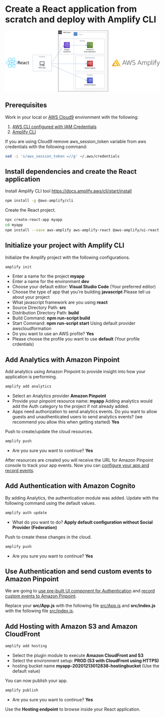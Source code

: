 # Create a React application from scratch and deploy with Amplify CLI

![Diagram](images/diagram.png)

## Prerequisites

Work in your local or [AWS Cloud9](https://aws.amazon.com/cloud9/) environment with the following:

1. [AWS CLI configured with IAM Credentials](https://docs.aws.amazon.com/cli/latest/reference/configure/)
2. [Amplify CLI](https://docs.amplify.aws/cli/start/install)

If you are using Cloud9 remove aws_session_token variable from aws credentials with the following command:

``` bash
sed -i 's/aws_session_token =//g' ~/.aws/credentials
```

## Install dependencies and create the React application

Install Amplify CLI tool https://docs.amplify.aws/cli/start/install

``` bash
npm install -g @aws-amplify/cli
```

Create the React project.

``` bash
npx create-react-app myapp
cd myapp
npm install --save aws-amplify aws-amplify-react @aws-amplify/ui-react @material-ui/core
```

## Initialize your project with Amplify CLI

Initialize the Amplify project with the following configurations.

``` bash
amplify init
```

* Enter a name for the project **myapp**
* Enter a name for the environment **dev**
* Choose your default editor: **Visual Studio Code** (Your preferred editor)
* Choose the type of app that you're building **javascript**
Please tell us about your project
* What javascript framework are you using **react**
* Source Directory Path: **src**
* Distribution Directory Path: **build**
* Build Command: **npm run-script build**
* Start Command: **npm run-script start**
Using default provider awscloudformation
* Do you want to use an AWS profile? **Yes**
* Please choose the profile you want to use **default** (Your profile crdentials)

## Add Analytics with Amazon Pinpoint

Add analytics using Amazon Pinpoint to provide insight into how your application is performing.

``` bash
amplify add analytics
```

* Select an Analytics provider **Amazon Pinpoint**
* Provide your pinpoint resource name: **myapp**
Adding analytics would add the Auth category to the project if not already added.
* Apps need authorization to send analytics events. Do you want to allow guests and unauthenticated users to send analytics events? (we recommend you allow this when getting started) **Yes**

Push to create/update the cloud resources.

``` bash
amplify push
```

* Are you sure you want to continue? **Yes**

After resources are created you will receive the URL for Amazon Pinpoint console to track your app events. Now you can [configure your app and record events](https://docs.amplify.aws/lib/analytics/getting-started/q/platform/js#configure-your-app).

## Add Authentication with Amazon Cognito

By adding Analytics, the authentication module was added. Update with the following command using the default values.

``` bash
amplify auth update
```

* What do you want to do? **Apply default configuration without Social Provider (Federation)**

Push to create these changes in the cloud.

``` bash
amplify push
```

* Are you sure you want to continue? **Yes**

## Use Authentication and send custom events to Amazon Pinpoint

We are going to [use pre-built UI component for Authentication](https://docs.amplify.aws/lib/auth/getting-started/q/platform/js#option-1-use-pre-built-ui-components) and [record custom events to Amazon Pinpoint](https://docs.amplify.aws/lib/analytics/record/q/platform/js#recording-custom-events).

Replace your **src/App.js** with the following file [src/App.js](src/App.js) and **src/index.js** with the following file [src/index.js](src/index.js).

## Add Hosting with Amazon S3 and Amazon CloudFront

``` bash
amplify add hosting
```

* Select the plugin module to execute **Amazon CloudFront and S3**
* Select the environment setup: **PROD (S3 with CloudFront using HTTPS)**
* hosting bucket name **myapp-20201213012838-hostingbucket** (Use the default value)

You can now publish your app.

``` bash
amplify publish
```

* Are you sure you want to continue? **Yes**

Use the **Hosting endpoint** to browse inside your React application.